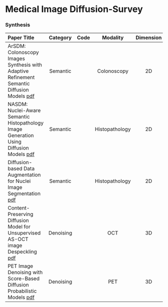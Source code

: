 # Medical Image Diffusion-Survey


### Synthesis
| Paper Title | Category | Code | Modality | Dimension |
| :--------- | :-----: | :-----: | :-----: | :-----: |
|ArSDM: Colonoscopy Images Synthesis with Adaptive Refinement Semantic Diffusion Models [pdf](https://arxiv.org/pdf/2309.01111.pdf) | Semantic |  | Colonoscopy | 2D |
|NASDM: Nuclei-Aware Semantic Histopathology Image Generation Using Diffusion Models [pdf](https://arxiv.org/pdf/2303.11477.pdf) | Semantic |  | Histopathology | 2D |
|Diffusion-based Data Augmentation for Nuclei Image Segmentation [pdf](https://arxiv.org/pdf/2310.14197.pdf) | Semantic |  | Histopathology | 2D |
|Content-Preserving Diffusion Model for Unsupervised AS-OCT image Despeckling [pdf](https://arxiv.org/pdf/2306.17717.pdf) | Denoising |  | OCT | 3D |
|PET Image Denoising with Score-Based Diffusion Probabilistic Models [pdf](https://link.springer.com/chapter/10.1007/978-3-031-43907-0_26) | Denoising |  | PET | 3D |
